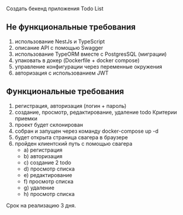 
Создать бекенд приложения Todo List
## Не функциональные требования
1.  использование NestJs и TypeScript
2.  описание API с помощью Swagger
3.  использование TypeORM вместе с PostgresSQL (миграции)
4.  упаковать в докер (Dockerfile + docker compose)
5.  управление конфигурации через переменные окружения
6.  авторизация с использованием JWT

## Функциональные требования
1.  регистрация, авторизация (логин + пароль)
2.  создание, просмотр, редактирование, удаление todo
    Критерии приемки
1.  проект будет склонирован
2.  собран и запущен через команду docker-compose up -d
3.  будет открыта страница свагера в браузере
4.  пройден клиентский путь с помощью свагера
    * a)  регистрация
    * b)  авторизация
    * c)  создание 2 todo
    * d)  просмотр списка
    * e)  редактирование
    * f)  просмотр списка
    * g)  удаление
    * h)  просмотр списка

Срок на реализацию 3 дня.
